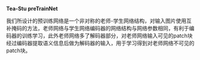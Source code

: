 **Tea-Stu preTrainNet**	

​	我们所设计的预训练网络是一个非对称的老师-学生网络结构，对输入图片使用互补掩码的方法，老师网络与学生网络编码器的网络结构与网络参数相同，有利于编码器的训练学习，此外老师网络多了解码器部分，对老师网络输入可见的patch块经过编码器提取语义信息后做为解码器的输入，用于学习得到对老师网络不可见的patch块。